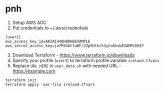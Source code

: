 # pnh

1. Setup AWS ACC
2. Put credentials to ~/.aws/credentials
```
[user1]
aws_access_key_id=AKIAI44QH8DHBEXAMPLE
aws_secret_access_key=je7MtGbClwBF/2Zp9Utk/h3yCo8nvbEXAMPLEKEY
```
3. Download Terraform - https://www.terraform.io/downloads
4. Specify your profile (`user1`) to terraform profile variable `ireland.tfvars`
4. Replace `URL_HERE` in `user_data.sh` with needed URL - https://example.com
```
terraform init
terraform apply -var-file ireland.tfvars
```
